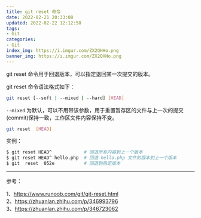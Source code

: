 ```yaml
---
title: git reset 命令
date: 2022-02-21 20:33:08
updated: 2022-02-22 12:12:58
tags:
- Git
categories:
- Git
index_img: https://i.imgur.com/ZX2QHHo.png
banner_img: https://i.imgur.com/ZX2QHHo.png
---
```


git reset 命令用于回退版本，可以指定退回某一次提交的版本。

git reset 命令语法格式如下：

```bash
git reset [--soft | --mixed | --hard] [HEAD]
```

`--mixed` 为默认，可以不用带该参数，用于重置暂存区的文件与上一次的提交(commit)保持一致，工作区文件内容保持不变。

```bash
git reset  [HEAD] 
```

实例：

```bash
$ git reset HEAD^            # 回退所有内容到上一个版本  
$ git reset HEAD^ hello.php  # 回退 hello.php 文件的版本到上一个版本  
$ git  reset  052e           # 回退到指定版本
```




---

参考：

1、<https://www.runoob.com/git/git-reset.html>  
2、<https://zhuanlan.zhihu.com/p/346993796>  
3、<https://zhuanlan.zhihu.com/p/346723062>